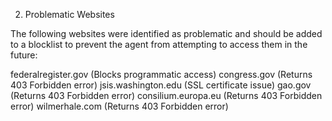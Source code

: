 2. Problematic Websites

The following websites were identified as problematic and should be added to a blocklist to prevent the agent from attempting to access them in the future:

federalregister.gov (Blocks programmatic access)
congress.gov (Returns 403 Forbidden error)
jsis.washington.edu (SSL certificate issue)
gao.gov (Returns 403 Forbidden error)
consilium.europa.eu (Returns 403 Forbidden error)
wilmerhale.com (Returns 403 Forbidden error)

